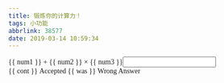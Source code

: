 ```yaml
---
title: 锻炼你的计算力！
tags: 小功能
abbrlink: 38577
date: 2019-03-14 10:59:34
---
```


<div id="pages" style="font-family:Consolas;">
<span>{{ num1 }}</span>&nbsp;+&nbsp;<span>{{ num2 }}</span>&nbsp;×&nbsp;<span>{{ num3 }}</span><input id="innum" type="number" onkeyup="doaction()" v-model="ans"/><br /><span class="label label-success" style="font-size:1em;">{{ cont }}&nbsp;Accepted</span>&nbsp;<span class="label label-danger" style="font-size:1em;">{{ was }}&nbsp;Wrong Answer</span>
</div>
<script src="">
</script>

